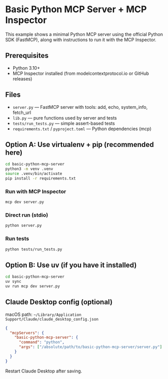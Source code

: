 # Basic Python MCP Server + MCP Inspector

This example shows a minimal Python MCP server using the official Python SDK (FastMCP), along with instructions to run it with the MCP Inspector.

## Prerequisites
- Python 3.10+
- MCP Inspector installed (from modelcontextprotocol.io or GitHub releases)

## Files
- `server.py` — FastMCP server with tools: add, echo, system_info, fetch_url
- `lib.py` — pure functions used by server and tests
- `tests/run_tests.py` — simple assert-based tests
- `requirements.txt` / `pyproject.toml` — Python dependencies (mcp)

## Option A: Use virtualenv + pip (recommended here)
```bash
cd basic-python-mcp-server
python3 -m venv .venv
source .venv/bin/activate
pip install -r requirements.txt
```

### Run with MCP Inspector
```bash
mcp dev server.py
```

### Direct run (stdio)
```bash
python server.py
```

### Run tests
```bash
python tests/run_tests.py
```

## Option B: Use uv (if you have it installed)
```bash
cd basic-python-mcp-server
uv sync
uv run mcp dev server.py
```

## Claude Desktop config (optional)
macOS path: `~/Library/Application Support/Claude/claude_desktop_config.json`

```json
{
  "mcpServers": {
    "basic-python-mcp-server": {
      "command": "python",
      "args": ["/absolute/path/to/basic-python-mcp-server/server.py"]
    }
  }
}
```

Restart Claude Desktop after saving.

